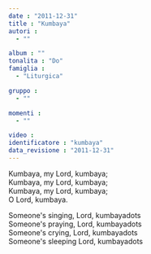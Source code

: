 ```yaml
---
date : "2011-12-31"
title : "Kumbaya"
autori : 
  - ""

album : ""
tonalita : "Do"
famiglia : 
  - "Liturgica"

gruppo : 
  - ""

momenti : 
  - ""

video : 
identificatore : "kumbaya"
data_revisione : "2011-12-31"
---
```

  
  
Kumbaya, my Lord,  kumbaya;  
Kumbaya, my Lord,  kumbaya;  
Kumbaya, my Lord,  kumbaya;  
 O Lord,  kumbaya.  
  
  
Someone's singing, Lord, kumbayadots  
Someone's praying, Lord, kumbayadots   
Someone's crying, Lord, kumbayadots   
Someone's sleeping Lord, kumbayadots  
  
  
  
